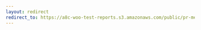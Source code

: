 ```yaml
---
layout: redirect
redirect_to: https://a8c-woo-test-reports.s3.amazonaws.com/public/pr-merge/39108/e2e/index.html
---
```

